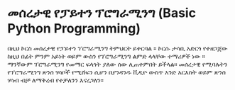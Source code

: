 # መሰረታዊ የፓይተን ፕሮግራሚንግ (Basic Python Programming)
በዚህ ኮርስ መሰረታዊ የፓይተን ፕሮግራሚንግ ትምህርት ይቀርባል ። ኮርሱ ታሳቢ አድርጎ የተዘጋጀው ከዚህ በፊት ምንም አይነት ወይም ውስን የፕሮግራሚንግ ልምድ ላላቸው ተማሪዎች ነው ። ማንኛውም ፕሮግራሚንግ የመማር ፍላጎት ያለው ሰው ሊጠቀምበት ይችላል። መሰረታዊ የሚባሉትን የፕሮግራሚንግ ጽንሰ ሃሳቦች የሚሸፍን ሲሆን በያንዳንዱ ቪዲዮ ውስጥ አንድ አርእስት ወይም ጽንሰ ሃሳብ ብቻ ለማቅረብ የተቻለንን እናረጋለን።
